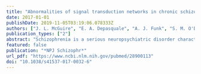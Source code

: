 ```yaml
---
title: "Abnormalities of signal transduction networks in chronic schizophrenia"
date: 2017-01-01
publishDate: 2019-11-05T03:19:06.078333Z
authors: ["J. L. McGuire", "E. A. Depasquale", "A. J. Funk", "S. M. O'Donnovan", "K. Hasselfeld", "S. Marwaha", "J. H. Hammond", "V. Hartounian", "J. H. Meador-Woodruff", "J. Meller", "R. E. McCullumsmith"]
publication_types: ["2"]
abstract: "Schizophrenia is a serious neuropsychiatric disorder characterized by disruptions of brain cell metabolism, microstructure, and neurotransmission. All of these processes require coordination of multiple kinase-mediated signaling events. We hypothesize that imbalances in kinase activity propagate through an interconnected network of intracellular signaling with potential to simultaneously contribute to many or all of the observed deficits in schizophrenia. We established a workflow distinguishing schizophrenia-altered kinases in anterior cingulate cortex using a previously published kinome array data set. We compared schizophrenia-altered kinases to haloperidol-altered kinases, and identified systems, functions, and regulators predicted using pathway analyses. We used kinase inhibitors with the kinome array to test hypotheses about imbalance in signaling and conducted preliminary studies of kinase proteins, phosphoproteins, and activity for kinases of interest. We investigated schizophrenia-associated single nucleotide polymorphisms in one of these kinases, AKT, for genotype-dependent changes in AKT protein or activity. Kinome analyses identified new kinases as well as some previously implicated in schizophrenia. These results were not explained by chronic antipsychotic treatment. Kinases identified in our analyses aligned with cytoskeletal arrangement and molecular trafficking. Of the kinases we investigated further, AKT and (unexpectedly) JNK, showed the most dysregulation in the anterior cingulate cortex of schizophrenia subjects. Changes in kinase activity did not correspond to protein or phosphoprotein levels. We also show that AKT single nucleotide polymorphism rs1130214, previously associated with schizophrenia, influenced enzyme activity but not protein or phosphoprotein levels. Our data indicate subtle changes in kinase activity and regulation across an interlinked kinase network, suggesting signaling imbalances underlie the core symptoms of schizophrenia. DISEASE MECHANISMS: A SIGNALING IMBALANCE: A study by US scientists indicates that changes in the activity of key signaling proteins may underlie core symptoms of schizophrenia. Protein kinases mediate the activation of intracellular signaling events and analyses of the kinome, the complete set of protein kinases encoded in the genome, previously revealed significant changes in phosphorylation patterns in postmortem brain tissue from patients with schizophrenia. Based on these findings, Jennifer McGuire at the University of Cincinnati and colleagues investigated the upstream regulation of these proteins. They identified both established and novel proteins associated with schizophrenia in the anterior cingulate cortex, with JNK and AKT activity being the most disrupted in schizophrenia patients. Their findings highlight how subtle changes in the activity of a small number of signaling proteins can propagate and have major consequences for mental health."
featured: false
publication: "*NPJ Schizophr*"
url_pdf: "https://www.ncbi.nlm.nih.gov/pubmed/28900113"
doi: "10.1038/s41537-017-0032-6"
---
```


